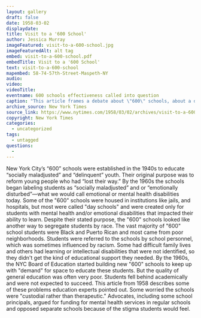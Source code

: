 ```yaml
---
layout: gallery
draft: false
date: 1958-03-02
displaydate: 
title: Visit to a '600 School'
author: Jessica Murray
imageFeatured: visit-to-a-600-school.jpg
imageFeaturedAlt: alt tag
embed: visit-to-a-600-school.pdf
embedTitle: Visit to a '600 School'
text: visit-to-a-600-school
mapembed: 58-74-57th-Street-Maspeth-NY
audio:
video: 
videoTitle: 
eventname: 600 schools effectiveness called into question
caption: "This article frames a debate about \"600\" schools, about a decade after the first \"600\" school opened. Proponents for expanding the schools pointed to a \"growing problem\" of \"incorrgibles\" who behaved \"disruptively\" in their classes. People against expansion of separate schools pointed to a flawed system for selecting students, students in \"600\" schools who needed other kinds of support, and the stigma students felt when sent to these segregated schools."
archive_source: New York Times
source_link: https://www.nytimes.com/1958/03/02/archives/visit-to-a-600-school-new-yorks-special-schools-for-problem.html
copyright: New York Times
categories:
  - uncategorized
tags:
  - untagged
questions:
  - 
---
```


New York City’s “600” schools were established in the 1940s to educate “socially maladjusted” and “delinquent” youth. Their original purpose was to reform young people who had “lost their way.” By the 1960s the schools began labeling students as “socially maladjusted” and or “emotionally disturbed”—what we would call emotional or mental health disabilities today. Some of the "600" schools were housed in institutions like jails, and hospitals, but most were called "day schools" and were created only for students with mental health and/or emotional disabilities that impacted their ability to learn. 
Despite their stated purpose, the "600" schools looked like another way to segregate students by race. The vast majority of "600" school students were Black and Puerto Rican and most came from poor neighborhoods. Students were referred to the schools by school personnel, which was sometimes influenced by racism. Some had difficult family lives and others had learning or intellectual disabilities that were not identified, so they didn't get the kind of educational support they needed. By the 1960s, the NYC Board of Education started building new "600" schools to keep up with "demand" for space to educate these students. But the quality of general education was often very poor. Students fell behind academically and were not expected to succeed. 
This article from 1958 describes some of these problems education experts pointed out. Some worried the schools were "custodial rather than therapeutic." Advocates, including some school principals, argued for funding for mental health services in regular schools and opposed separate schools because of the stigma students would feel.
